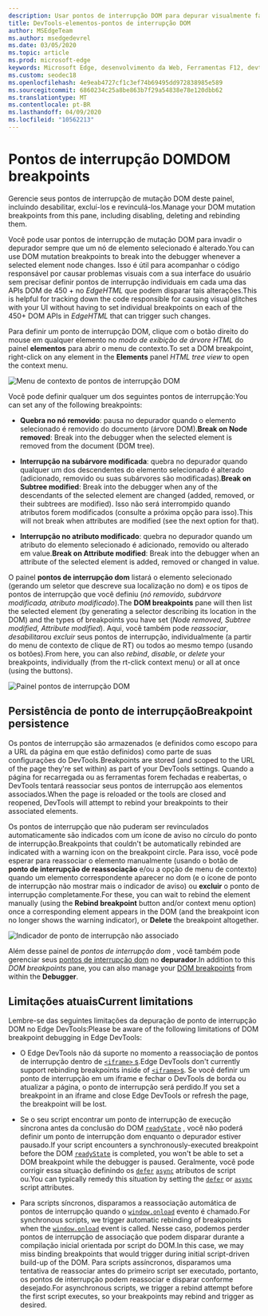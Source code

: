 ```yaml
---
description: Usar pontos de interrupção DOM para depurar visualmente falhas de layout na página
title: DevTools-elementos-pontos de interrupção DOM
author: MSEdgeTeam
ms.author: msedgedevrel
ms.date: 03/05/2020
ms.topic: article
ms.prod: microsoft-edge
keywords: Microsoft Edge, desenvolvimento da Web, Ferramentas F12, devtools, elementos, pontos de interrupção dom, mutação do dom
ms.custom: seodec18
ms.openlocfilehash: 4e9eab4727cf1c3ef74b69495dd972838985e589
ms.sourcegitcommit: 6860234c25a8be863b7f29a54838e78e120dbb62
ms.translationtype: MT
ms.contentlocale: pt-BR
ms.lasthandoff: 04/09/2020
ms.locfileid: "10562213"
---
```

# <span data-ttu-id="2dccf-104">Pontos de interrupção DOM</span><span class="sxs-lookup"><span data-stu-id="2dccf-104">DOM breakpoints</span></span>

<span data-ttu-id="2dccf-105">Gerencie seus pontos de interrupção de mutação DOM deste painel, incluindo desabilitar, excluí-los e revinculá-los.</span><span class="sxs-lookup"><span data-stu-id="2dccf-105">Manage your DOM mutation breakpoints from this pane, including disabling, deleting and rebinding them.</span></span>

<span data-ttu-id="2dccf-106">Você pode usar pontos de interrupção de mutação DOM para invadir o depurador sempre que um nó de elemento selecionado é alterado.</span><span class="sxs-lookup"><span data-stu-id="2dccf-106">You can use DOM mutation breakpoints to break into the debugger whenever a selected element node changes.</span></span> <span data-ttu-id="2dccf-107">Isso é útil para acompanhar o código responsável por causar problemas visuais com a sua interface do usuário sem precisar definir pontos de interrupção individuais em cada uma das APIs DOM de 450 + no *EdgeHTML* que podem disparar tais alterações.</span><span class="sxs-lookup"><span data-stu-id="2dccf-107">This is helpful for tracking down the code responsible for causing visual glitches with your UI without having to set individual breakpoints on each of the 450+ DOM APIs in *EdgeHTML* that can trigger such changes.</span></span> 

<span data-ttu-id="2dccf-108">Para definir um ponto de interrupção DOM, clique com o botão direito do mouse em qualquer elemento no *modo de exibição de árvore HTML* do painel **elementos** para abrir o menu de contexto.</span><span class="sxs-lookup"><span data-stu-id="2dccf-108">To set a DOM breakpoint, right-click on any element in the **Elements** panel *HTML tree view* to open the context menu.</span></span>

![Menu de contexto de pontos de interrupção DOM](../media/elements_dom_breakpoints_contextmenu.png)

<span data-ttu-id="2dccf-110">Você pode definir qualquer um dos seguintes pontos de interrupção:</span><span class="sxs-lookup"><span data-stu-id="2dccf-110">You can set any of the following breakpoints:</span></span>

 - <span data-ttu-id="2dccf-111">**Quebra no nó removido**: pausa no depurador quando o elemento selecionado é removido do documento (árvore DOM).</span><span class="sxs-lookup"><span data-stu-id="2dccf-111">**Break on Node removed**: Break into the debugger when the selected element is removed from the document (DOM tree).</span></span>

 - <span data-ttu-id="2dccf-112">**Interrupção na subárvore modificada**: quebra no depurador quando qualquer um dos descendentes do elemento selecionado é alterado (adicionado, removido ou suas subárvores são modificadas).</span><span class="sxs-lookup"><span data-stu-id="2dccf-112">**Break on Subtree modified**: Break into the debugger when any of the descendants of the selected element are changed (added, removed, or their subtrees are modified).</span></span> <span data-ttu-id="2dccf-113">Isso não será interrompido quando atributos forem modificados (consulte a próxima opção para isso).</span><span class="sxs-lookup"><span data-stu-id="2dccf-113">This will not break when attributes are modified (see the next option for that).</span></span>

 - <span data-ttu-id="2dccf-114">**Interrupção no atributo modificado**: quebra no depurador quando um atributo do elemento selecionado é adicionado, removido ou alterado em value.</span><span class="sxs-lookup"><span data-stu-id="2dccf-114">**Break on Attribute modified**: Break into the debugger when an attribute of the selected element is added, removed or changed in value.</span></span>

<span data-ttu-id="2dccf-115">O painel **pontos de interrupção dom** listará o elemento selecionado (gerando um seletor que descreve sua localização no dom) e os tipos de pontos de interrupção que você definiu (*nó removido, subárvore modificada, atributo modificado*).</span><span class="sxs-lookup"><span data-stu-id="2dccf-115">The **DOM breakpoints** pane will then list the selected element (by generating a selector describing its location in the DOM) and the types of breakpoints you have set (*Node removed, Subtree modified, Attribute modified*).</span></span> <span data-ttu-id="2dccf-116">Aqui, você também pode *reassociar*, *desabilitar*ou *excluir* seus pontos de interrupção, individualmente (a partir do menu de contexto de clique de RT) ou todos ao mesmo tempo (usando os botões).</span><span class="sxs-lookup"><span data-stu-id="2dccf-116">From here, you can also *rebind*, *disable*, or *delete* your breakpoints, individually (from the rt-click context menu) or all at once (using the buttons).</span></span>

![Painel pontos de interrupção DOM](../media/elements_dom_breakpoints.png)

## <span data-ttu-id="2dccf-118">Persistência de ponto de interrupção</span><span class="sxs-lookup"><span data-stu-id="2dccf-118">Breakpoint persistence</span></span>

<span data-ttu-id="2dccf-119">Os pontos de interrupção são armazenados (e definidos como escopo para a URL da página em que estão definidos) como parte de suas configurações do DevTools.</span><span class="sxs-lookup"><span data-stu-id="2dccf-119">Breakpoints are stored (and scoped to the URL of the page they're set within) as part of your DevTools settings.</span></span> <span data-ttu-id="2dccf-120">Quando a página for recarregada ou as ferramentas forem fechadas e reabertas, o DevTools tentará reassociar seus pontos de interrupção aos elementos associados.</span><span class="sxs-lookup"><span data-stu-id="2dccf-120">When the page is reloaded or the tools are closed and reopened, DevTools will attempt to rebind your breakpoints to their associated elements.</span></span>

<span data-ttu-id="2dccf-121">Os pontos de interrupção que não puderam ser revinculados automaticamente são indicados com um ícone de aviso no círculo do ponto de interrupção.</span><span class="sxs-lookup"><span data-stu-id="2dccf-121">Breakpoints that couldn't be automatically rebinded are indicated with a warning icon on the breakpoint circle.</span></span> <span data-ttu-id="2dccf-122">Para isso, você pode esperar para reassociar o elemento manualmente (usando o botão de **ponto de interrupção de reassociação** e/ou a opção de menu de contexto) quando um elemento correspondente aparecer no dom (e o ícone de ponto de interrupção não mostrar mais o indicador de aviso) ou **excluir** o ponto de interrupção completamente.</span><span class="sxs-lookup"><span data-stu-id="2dccf-122">For these, you can wait to rebind the element manually (using the **Rebind breakpoint** button and/or context menu option) once a corresponding element appears in the DOM (and the breakpoint icon no longer shows the warning indicator), or **Delete** the breakpoint altogether.</span></span>

![Indicador de ponto de interrupção não associado](../media/elements_dom_breakpoint_unbound.png)

<span data-ttu-id="2dccf-124">Além desse painel de *pontos de interrupção dom* , você também pode gerenciar seus [pontos de interrupção dom](../debugger.md#dom-breakpoints) no **depurador**.</span><span class="sxs-lookup"><span data-stu-id="2dccf-124">In addition to this *DOM breakpoints* pane, you can also manage your [DOM breakpoints](../debugger.md#dom-breakpoints) from within the **Debugger**.</span></span>

## <span data-ttu-id="2dccf-125">Limitações atuais</span><span class="sxs-lookup"><span data-stu-id="2dccf-125">Current limitations</span></span>

<span data-ttu-id="2dccf-126">Lembre-se das seguintes limitações da depuração de ponto de interrupção DOM no Edge DevTools:</span><span class="sxs-lookup"><span data-stu-id="2dccf-126">Please be aware of the following limitations of DOM breakpoint debugging in Edge DevTools:</span></span>

- <span data-ttu-id="2dccf-127">O Edge DevTools não dá suporte no momento a reassociação de pontos de interrupção dentro de [ `<iframe>` s](https://developer.mozilla.org/docs/Web/HTML/Element/iframe).</span><span class="sxs-lookup"><span data-stu-id="2dccf-127">Edge DevTools don't currently support rebinding breakpoints inside of [`<iframe>`s](https://developer.mozilla.org/docs/Web/HTML/Element/iframe).</span></span> <span data-ttu-id="2dccf-128">Se você definir um ponto de interrupção em um iframe e fechar o DevTools de borda ou atualizar a página, o ponto de interrupção será perdido.</span><span class="sxs-lookup"><span data-stu-id="2dccf-128">If you set a breakpoint in an iframe and close Edge DevTools or refresh the page, the breakpoint will be lost.</span></span>

- <span data-ttu-id="2dccf-129">Se o seu script encontrar um ponto de interrupção de execução síncrona antes da conclusão do DOM [`readyState`](https://developer.mozilla.org/docs/Web/API/Document/readyState) , você não poderá definir um ponto de interrupção dom enquanto o depurador estiver pausado.</span><span class="sxs-lookup"><span data-stu-id="2dccf-129">If your script encounters a synchronously-executed breakpoint before the DOM [`readyState`](https://developer.mozilla.org/docs/Web/API/Document/readyState) is completed, you won't be able to set a DOM breakpoint while the debugger is paused.</span></span> <span data-ttu-id="2dccf-130">Geralmente, você pode corrigir essa situação definindo os [`defer`](https://developer.mozilla.org/docs/Web/HTML/Element/script#Attributes) [`async`](https://developer.mozilla.org/docs/Web/HTML/Element/script#Attributes) atributos de script ou.</span><span class="sxs-lookup"><span data-stu-id="2dccf-130">You can typically remedy this situation by setting the [`defer`](https://developer.mozilla.org/docs/Web/HTML/Element/script#Attributes) or [`async`](https://developer.mozilla.org/docs/Web/HTML/Element/script#Attributes) script attributes.</span></span>

- <span data-ttu-id="2dccf-131">Para scripts síncronos, disparamos a reassociação automática de pontos de interrupção quando o [`window.onload`](https://developer.mozilla.org/docs/Web/API/GlobalEventHandlers/onload) evento é chamado.</span><span class="sxs-lookup"><span data-stu-id="2dccf-131">For synchronous scripts, we trigger automatic rebinding of breakpoints when the [`window.onload`](https://developer.mozilla.org/docs/Web/API/GlobalEventHandlers/onload) event is called.</span></span> <span data-ttu-id="2dccf-132">Nesse caso, podemos perder pontos de interrupção de associação que podem disparar durante a compilação inicial orientada por script do DOM.</span><span class="sxs-lookup"><span data-stu-id="2dccf-132">In this case, we may miss binding breakpoints that would trigger during initial script-driven build-up of the DOM.</span></span> <span data-ttu-id="2dccf-133">Para scripts assíncronos, disparamos uma tentativa de reassociar antes do primeiro script ser executado, portanto, os pontos de interrupção podem reassociar e disparar conforme desejado.</span><span class="sxs-lookup"><span data-stu-id="2dccf-133">For asynchronous scripts, we trigger a rebind attempt before the first script executes, so your breakpoints may rebind and trigger as desired.</span></span>
